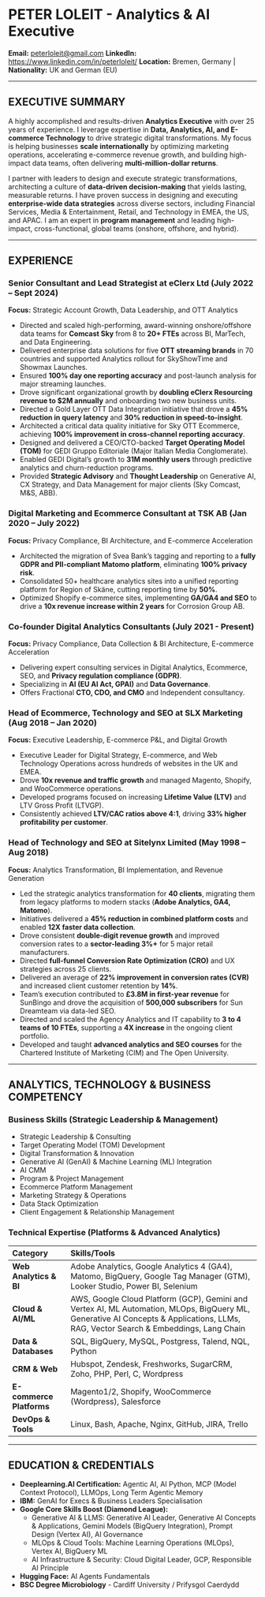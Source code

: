 # PETER LOLEIT - Analytics & AI Executive

**Email:** peterloleit@gmail.com
**LinkedIn:** https://www.linkedin.com/in/peterloleit/
**Location:** Bremen, Germany | **Nationality:** UK and German (EU)

---

## EXECUTIVE SUMMARY

A highly accomplished and results-driven **Analytics Executive** with over 25 years of experience. I leverage expertise in **Data, Analytics, AI, and E-commerce Technology** to drive strategic digital transformations. My focus is helping businesses **scale internationally** by optimizing marketing operations, accelerating e-commerce revenue growth, and building high-impact data teams, often delivering **multi-million-dollar returns**.

I partner with leaders to design and execute strategic transformations, architecting a culture of **data-driven decision-making** that yields lasting, measurable returns. I have proven success in designing and executing **enterprise-wide data strategies** across diverse sectors, including Financial Services, Media & Entertainment, Retail, and Technology in EMEA, the US, and APAC. I am an expert in **program management** and leading high-impact, cross-functional, global teams (onshore, offshore, and hybrid).

---

## EXPERIENCE

### Senior Consultant and Lead Strategist at eClerx Ltd (July 2022 – Sept 2024)
**Focus:** Strategic Account Growth, Data Leadership, and OTT Analytics

* Directed and scaled high-performing, award-winning onshore/offshore data teams for **Comcast Sky** from 8 to **20+ FTEs** across BI, MarTech, and Data Engineering.
* Delivered enterprise data solutions for five **OTT streaming brands** in 70 countries and supported Analytics rollout for SkyShowTime and Showmax Launches.
* Ensured **100% day one reporting accuracy** and post-launch analysis for major streaming launches.
* Drove significant organizational growth by **doubling eClerx Resourcing revenue to \$2M annually** and onboarding two new business units.
* Directed a Gold Layer OTT Data Integration initiative that drove a **45% reduction in query latency** and **30% reduction in speed-to-insight**.
* Architected a critical data quality initiative for Sky OTT Ecommerce, achieving **100% improvement in cross-channel reporting accuracy**.
* Designed and delivered a CEO/CTO-backed **Target Operating Model (TOM)** for GEDI Gruppo Editoriale (Major Italian Media Conglomerate).
* Enabled GEDI Digital’s growth to **31M monthly users** through predictive analytics and churn-reduction programs.
* Provided **Strategic Advisory** and **Thought Leadership** on Generative AI, CX Strategy, and Data Management for major clients (Sky Comcast, M\&S, ABB).

### Digital Marketing and Ecommerce Consultant at TSK AB (Jan 2020 – July 2022)
**Focus:** Privacy Compliance, BI Architecture, and E-commerce Acceleration

* Architected the migration of Svea Bank’s tagging and reporting to a **fully GDPR and PII-compliant Matomo platform**, eliminating **100% privacy risk**.
* Consolidated 50+ healthcare analytics sites into a unified reporting platform for Region of Skäne, cutting reporting time by **50%**.
* Optimized Shopify e-commerce sites, implementing **GA/GA4 and SEO** to drive a **10x revenue increase within 2 years** for Corrosion Group AB.

### Co-founder Digital Analytics Consultants (July 2021 - Present)
**Focus:** Privacy Compliance, Data Collection & BI Architecture, E-commerce Acceleration

* Delivering expert consulting services in Digital Analytics, Ecommerce, SEO, and **Privacy regulation compliance (GDPR)**.
* Specializing in **AI (EU AI Act, GPAI)** and **Data Governance**.
* Offers Fractional **CTO, CDO, and CMO** and Independent consultancy.

### Head of Ecommerce, Technology and SEO at SLX Marketing (Aug 2018 – Jan 2020)
**Focus:** Executive Leadership, E-commerce P&L, and Digital Growth

* Executive Leader for Digital Strategy, E-commerce, and Web Technology Operations across hundreds of websites in the UK and EMEA.
* Drove **10x revenue and traffic growth** and managed Magento, Shopify, and WooCommerce operations.
* Developed programs focused on increasing **Lifetime Value (LTV)** and LTV Gross Profit (LTVGP).
* Consistently achieved **LTV/CAC ratios above 4:1**, driving **33% higher profitability per customer**.

### Head of Technology and SEO at Sitelynx Limited (May 1998 – Aug 2018)
**Focus:** Analytics Transformation, BI Implementation, and Revenue Generation

* Led the strategic analytics transformation for **40 clients**, migrating them from legacy platforms to modern stacks (**Adobe Analytics, GA4, Matomo**).
* Initiatives delivered a **45% reduction in combined platform costs** and enabled **12X faster data collection**.
* Drove consistent **double-digit revenue growth** and improved conversion rates to a **sector-leading 3%+** for 5 major retail manufacturers.
* Directed **full-funnel Conversion Rate Optimization (CRO)** and UX strategies across 25 clients.
* Delivered an average of **22% improvement in conversion rates (CVR)** and increased client customer retention by **14%**.
* Team’s execution contributed to **£3.8M in first-year revenue** for SunBingo and drove the acquisition of **500,000 subscribers** for Sun Dreamteam via data-led SEO.
* Directed and scaled the Agency Analytics and IT capability to **3 to 4 teams of 10 FTEs**, supporting a **4X increase** in the ongoing client portfolio.
* Developed and taught **advanced analytics and SEO courses** for the Chartered Institute of Marketing (CIM) and The Open University.

---

## ANALYTICS, TECHNOLOGY & BUSINESS COMPETENCY

### Business Skills (Strategic Leadership & Management)
* Strategic Leadership & Consulting
* Target Operating Model (TOM) Development
* Digital Transformation & Innovation
* Generative AI (GenAI) & Machine Learning (ML) Integration
* AI CMM
* Program & Project Management
* Ecommerce Platform Management
* Marketing Strategy & Operations
* Data Stack Optimization
* Client Engagement & Relationship Management

### Technical Expertise (Platforms & Advanced Analytics)

| Category | Skills/Tools |
| :--- | :--- |
| **Web Analytics & BI** | Adobe Analytics, Google Analytics 4 (GA4), Matomo, BigQuery, Google Tag Manager (GTM), Looker Studio, Power BI, Selenium |
| **Cloud & AI/ML** | AWS, Google Cloud Platform (GCP), Gemini and Vertex AI, ML Automation, MLOps, BigQuery ML, Generative AI Concepts & Applications, LLMs, RAG, Vector Search & Embeddings, Lang Chain |
| **Data & Databases** | SQL, BigQuery, MySQL, Postgress, Talend, NQL, Python |
| **CRM & Web** | Hubspot, Zendesk, Freshworks, SugarCRM, Zoho, PHP, Perl, C, Wordpress |
| **E-commerce Platforms** | Magento1/2, Shopify, WooCommerce (Wordpress), Salesforce |
| **DevOps & Tools** | Linux, Bash, Apache, Nginx, GitHub, JIRA, Trello |

---

## EDUCATION & CREDENTIALS

* **Deeplearning.AI Certification:** Agentic AI, AI Python, MCP (Model Context Protocol), LLMOps, Long Term Agentic Memory
* **IBM:** GenAI for Execs & Business Leaders Specialisation
* **Google Core Skills Boost (Diamond League):**
    * Generative AI & LLMS: Generative AI Leader, Generative AI Concepts & Applications, Gemini Models (BigQuery Integration), Prompt Design (Vertex AI), AI Governance
    * MLOps & Cloud Tools: Machine Learning Operations (MLOps), Vertex AI, BigQuery ML
    * AI Infrastructure & Security: Cloud Digital Leader, GCP, Responsible AI Principle
* **Hugging Face:** AI Agents Fundamentals
* **BSC Degree Microbiology** - Cardiff University / Prifysgol Caerdydd

